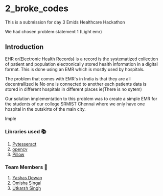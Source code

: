 # 2_broke_codes

This is a submission for day 3 Emids Healthcare Hackathon

We had chosen problem statement 1 (Light emr)

## Introduction
EHR or(Electronic Health Records) is a record is the systematized collection of patient and population electronically stored health information in a digital format.
This is done using an EMR which is mostly used by hospitals.

The problem that comes with EMR's in India is that they are all decentrallized ie No one is connected to another
each patients data is stored in different hospitals in different places ie(There is no sytem)

Our solution implementation to this problem was to create a simple EMR for the students of our college SRMIST Chennai where we only have one hospital in the outskirts of the main city.




Imple


### Libraries used 📚
1. [Pytesseract](https://github.com/UB-Mannheim/tesseract/wiki)
2. [opencv](https://sourceforge.net/projects/opencvlibrary/)
3. [Pillow](https://pillow.readthedocs.io/en/stable/)

### Team Members 🧑
1. [Yashas Dewan](https://github.com/yd776)
2. [Omisha Singal](https://github.com/omi-sha)
3. [Utkarsh Singh ](https://github.com/Ut03)
